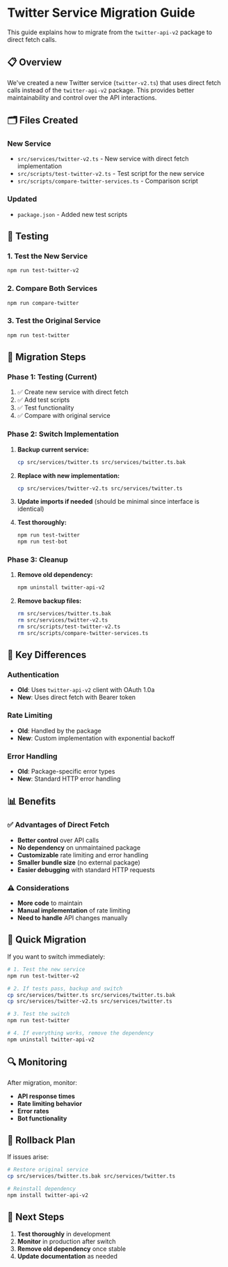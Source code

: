 # Twitter Service Migration Guide

This guide explains how to migrate from the `twitter-api-v2` package to direct fetch calls.

## 📋 Overview

We've created a new Twitter service (`twitter-v2.ts`) that uses direct fetch calls instead of the `twitter-api-v2` package. This provides better maintainability and control over the API interactions.

## 🗂️ Files Created

### New Service

- `src/services/twitter-v2.ts` - New service with direct fetch implementation
- `src/scripts/test-twitter-v2.ts` - Test script for the new service
- `src/scripts/compare-twitter-services.ts` - Comparison script

### Updated

- `package.json` - Added new test scripts

## 🧪 Testing

### 1. Test the New Service

```bash
npm run test-twitter-v2
```

### 2. Compare Both Services

```bash
npm run compare-twitter
```

### 3. Test the Original Service

```bash
npm run test-twitter
```

## 🔄 Migration Steps

### Phase 1: Testing (Current)

1. ✅ Create new service with direct fetch
2. ✅ Add test scripts
3. ✅ Test functionality
4. ✅ Compare with original service

### Phase 2: Switch Implementation

1. **Backup current service:**

   ```bash
   cp src/services/twitter.ts src/services/twitter.ts.bak
   ```

2. **Replace with new implementation:**

   ```bash
   cp src/services/twitter-v2.ts src/services/twitter.ts
   ```

3. **Update imports if needed** (should be minimal since interface is identical)

4. **Test thoroughly:**
   ```bash
   npm run test-twitter
   npm run test-bot
   ```

### Phase 3: Cleanup

1. **Remove old dependency:**

   ```bash
   npm uninstall twitter-api-v2
   ```

2. **Remove backup files:**
   ```bash
   rm src/services/twitter.ts.bak
   rm src/services/twitter-v2.ts
   rm src/scripts/test-twitter-v2.ts
   rm src/scripts/compare-twitter-services.ts
   ```

## 🔧 Key Differences

### Authentication

- **Old**: Uses `twitter-api-v2` client with OAuth 1.0a
- **New**: Uses direct fetch with Bearer token

### Rate Limiting

- **Old**: Handled by the package
- **New**: Custom implementation with exponential backoff

### Error Handling

- **Old**: Package-specific error types
- **New**: Standard HTTP error handling

## 📊 Benefits

### ✅ Advantages of Direct Fetch

- **Better control** over API calls
- **No dependency** on unmaintained package
- **Customizable** rate limiting and error handling
- **Smaller bundle size** (no external package)
- **Easier debugging** with standard HTTP requests

### ⚠️ Considerations

- **More code** to maintain
- **Manual implementation** of rate limiting
- **Need to handle** API changes manually

## 🚀 Quick Migration

If you want to switch immediately:

```bash
# 1. Test the new service
npm run test-twitter-v2

# 2. If tests pass, backup and switch
cp src/services/twitter.ts src/services/twitter.ts.bak
cp src/services/twitter-v2.ts src/services/twitter.ts

# 3. Test the switch
npm run test-twitter

# 4. If everything works, remove the dependency
npm uninstall twitter-api-v2
```

## 🔍 Monitoring

After migration, monitor:

- **API response times**
- **Rate limiting behavior**
- **Error rates**
- **Bot functionality**

## 📝 Rollback Plan

If issues arise:

```bash
# Restore original service
cp src/services/twitter.ts.bak src/services/twitter.ts

# Reinstall dependency
npm install twitter-api-v2
```

## 🎯 Next Steps

1. **Test thoroughly** in development
2. **Monitor** in production after switch
3. **Remove old dependency** once stable
4. **Update documentation** as needed
